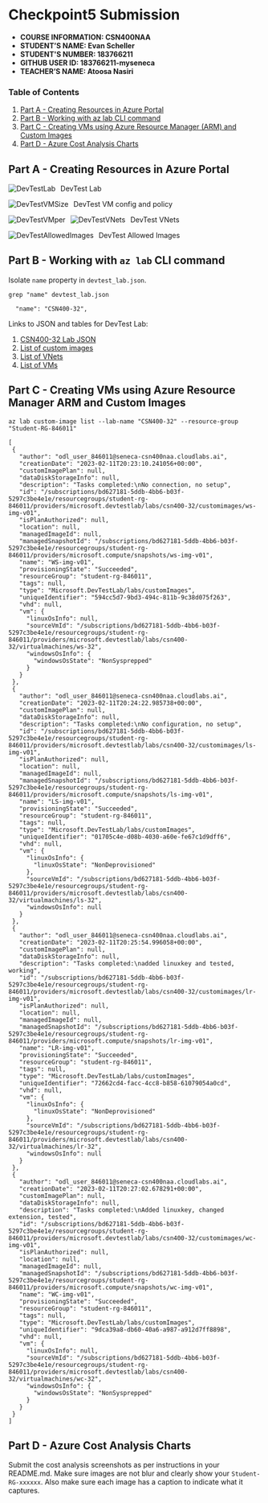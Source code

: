 # Checkpoint5 Submission

- **COURSE INFORMATION: CSN400NAA**
- **STUDENT’S NAME: Evan Scheller**
- **STUDENT'S NUMBER: 183766211**
- **GITHUB USER ID: 183766211-myseneca**
- **TEACHER’S NAME: Atoosa Nasiri**

 
### Table of Contents

1. [Part A - Creating Resources in Azure Portal](#part-a---creating-resources-in-azure-portal)
2. [Part B - Working with az lab CLI command](#part-b---working-with-az-lab-cli-command)
3. [Part C - Creating VMs using Azure Resource Manager (ARM) and Custom Images](#part-c---creating-vms-using-azure-resource-manager-arm-and-custom-images)
4. [Part D - Azure Cost Analysis Charts](#part-d---azure-cost-analysis-charts)

## Part A - Creating Resources in Azure Portal
DevTest Lab 
 <img src="./images/devtestlab.jpg"
     alt="DevTestLab"
     style="float: left; margin-right: 10px;" />

DevTest VM config and policy
<img src="./images/devtestvmsize.jpg"
     alt="DevTestVMSize"
     style="float: left; margin-right: 10px;" /><br>

<img src="./images/devtestvms.jpg"
     alt="DevTestVMper"
     style="float: left; margin-right: 10px;" />
DevTest VNets
<img src="./images/devtestvnets.jpg"
     alt="DevTestVNets"
     style="float: left; margin-right: 10px;" />

DevTest Allowed Images
<img src="./images/devtestallowedimages.jpg"
     alt="DevTestAllowedImages"
     style="float: left; margin-right: 10px;" />

## Part B - Working with `az lab` CLI command
Isolate `name` property in `devtest_lab.json`.

`grep "name" devtest_lab.json `
```
  "name": "CSN400-32",
```

 Links to JSON and tables for DevTest Lab:

 1. [CSN400-32 Lab JSON](https://github.com/183766211-myseneca/CSN400-Capstone/blob/main/Checkpoint5/devtest_lab.json)
 2. [List of custom images](https://github.com/183766211-myseneca/CSN400-Capstone/blob/main/Checkpoint5/custom_images.tbl)
 3. [List of VNets](https://github.com/183766211-myseneca/CSN400-Capstone/blob/main/Checkpoint5/lab_vnets.tbl)
 4. [List of VMs](https://github.com/183766211-myseneca/CSN400-Capstone/blob/main/Checkpoint5/lab_vm.tbl)

## Part C - Creating VMs using Azure Resource Manager ARM and Custom Images

 `az lab custom-image list --lab-name "CSN400-32" --resource-group "Student-RG-846011"`

 ```
 [
  {
    "author": "odl_user_846011@seneca-csn400naa.cloudlabs.ai",
    "creationDate": "2023-02-11T20:23:10.241056+00:00",
    "customImagePlan": null,
    "dataDiskStorageInfo": null,
    "description": "Tasks completed:\nNo connection, no setup",
    "id": "/subscriptions/bd627181-5ddb-4bb6-b03f-5297c3be4e1e/resourcegroups/student-rg-846011/providers/microsoft.devtestlab/labs/csn400-32/customimages/ws-img-v01",
    "isPlanAuthorized": null,
    "location": null,
    "managedImageId": null,
    "managedSnapshotId": "/subscriptions/bd627181-5ddb-4bb6-b03f-5297c3be4e1e/resourcegroups/student-rg-846011/providers/microsoft.compute/snapshots/ws-img-v01",
    "name": "WS-img-v01",
    "provisioningState": "Succeeded",
    "resourceGroup": "student-rg-846011",
    "tags": null,
    "type": "Microsoft.DevTestLab/labs/customImages",
    "uniqueIdentifier": "594cc5d7-9bd3-494c-811b-9c38d075f263",
    "vhd": null,
    "vm": {
      "linuxOsInfo": null,
      "sourceVmId": "/subscriptions/bd627181-5ddb-4bb6-b03f-5297c3be4e1e/resourcegroups/student-rg-846011/providers/microsoft.devtestlab/labs/csn400-32/virtualmachines/ws-32",
      "windowsOsInfo": {
        "windowsOsState": "NonSysprepped"
      }
    }
  },
  {
    "author": "odl_user_846011@seneca-csn400naa.cloudlabs.ai",
    "creationDate": "2023-02-11T20:24:22.985738+00:00",
    "customImagePlan": null,
    "dataDiskStorageInfo": null,
    "description": "Tasks completed:\nNo configuration, no setup",
    "id": "/subscriptions/bd627181-5ddb-4bb6-b03f-5297c3be4e1e/resourcegroups/student-rg-846011/providers/microsoft.devtestlab/labs/csn400-32/customimages/ls-img-v01",
    "isPlanAuthorized": null,
    "location": null,
    "managedImageId": null,
    "managedSnapshotId": "/subscriptions/bd627181-5ddb-4bb6-b03f-5297c3be4e1e/resourcegroups/student-rg-846011/providers/microsoft.compute/snapshots/ls-img-v01",
    "name": "LS-img-v01",
    "provisioningState": "Succeeded",
    "resourceGroup": "student-rg-846011",
    "tags": null,
    "type": "Microsoft.DevTestLab/labs/customImages",
    "uniqueIdentifier": "01705c4e-d08b-4030-a60e-fe67c1d9dff6",
    "vhd": null,
    "vm": {
      "linuxOsInfo": {
        "linuxOsState": "NonDeprovisioned"
      },
      "sourceVmId": "/subscriptions/bd627181-5ddb-4bb6-b03f-5297c3be4e1e/resourcegroups/student-rg-846011/providers/microsoft.devtestlab/labs/csn400-32/virtualmachines/ls-32",
      "windowsOsInfo": null
    }
  },
  {
    "author": "odl_user_846011@seneca-csn400naa.cloudlabs.ai",
    "creationDate": "2023-02-11T20:25:54.996058+00:00",
    "customImagePlan": null,
    "dataDiskStorageInfo": null,
    "description": "Tasks completed:\nadded linuxkey and tested, working",
    "id": "/subscriptions/bd627181-5ddb-4bb6-b03f-5297c3be4e1e/resourcegroups/student-rg-846011/providers/microsoft.devtestlab/labs/csn400-32/customimages/lr-img-v01",
    "isPlanAuthorized": null,
    "location": null,
    "managedImageId": null,
    "managedSnapshotId": "/subscriptions/bd627181-5ddb-4bb6-b03f-5297c3be4e1e/resourcegroups/student-rg-846011/providers/microsoft.compute/snapshots/lr-img-v01",
    "name": "LR-img-v01",
    "provisioningState": "Succeeded",
    "resourceGroup": "student-rg-846011",
    "tags": null,
    "type": "Microsoft.DevTestLab/labs/customImages",
    "uniqueIdentifier": "72662cd4-facc-4cc8-b858-61079054a0cd",
    "vhd": null,
    "vm": {
      "linuxOsInfo": {
        "linuxOsState": "NonDeprovisioned"
      },
      "sourceVmId": "/subscriptions/bd627181-5ddb-4bb6-b03f-5297c3be4e1e/resourcegroups/student-rg-846011/providers/microsoft.devtestlab/labs/csn400-32/virtualmachines/lr-32",
      "windowsOsInfo": null
    }
  },
  {
    "author": "odl_user_846011@seneca-csn400naa.cloudlabs.ai",
    "creationDate": "2023-02-11T20:27:02.678291+00:00",
    "customImagePlan": null,
    "dataDiskStorageInfo": null,
    "description": "Tasks completed:\nAdded linuxkey, changed extension, tested",
    "id": "/subscriptions/bd627181-5ddb-4bb6-b03f-5297c3be4e1e/resourcegroups/student-rg-846011/providers/microsoft.devtestlab/labs/csn400-32/customimages/wc-img-v01",
    "isPlanAuthorized": null,
    "location": null,
    "managedImageId": null,
    "managedSnapshotId": "/subscriptions/bd627181-5ddb-4bb6-b03f-5297c3be4e1e/resourcegroups/student-rg-846011/providers/microsoft.compute/snapshots/wc-img-v01",
    "name": "WC-img-v01",
    "provisioningState": "Succeeded",
    "resourceGroup": "student-rg-846011",
    "tags": null,
    "type": "Microsoft.DevTestLab/labs/customImages",
    "uniqueIdentifier": "9dca39a8-db60-40a6-a987-a912d7ff8898",
    "vhd": null,
    "vm": {
      "linuxOsInfo": null,
      "sourceVmId": "/subscriptions/bd627181-5ddb-4bb6-b03f-5297c3be4e1e/resourcegroups/student-rg-846011/providers/microsoft.devtestlab/labs/csn400-32/virtualmachines/wc-32",
      "windowsOsInfo": {
        "windowsOsState": "NonSysprepped"
      }
    }
  }
]
```
## Part D - Azure Cost Analysis Charts
Submit the cost analysis screenshots as per instructions in your README.md. Make sure images are not blur and clearly show your `Student-RG-xxxxxx`. Also make sure each image has a caption to indicate what it captures. 

